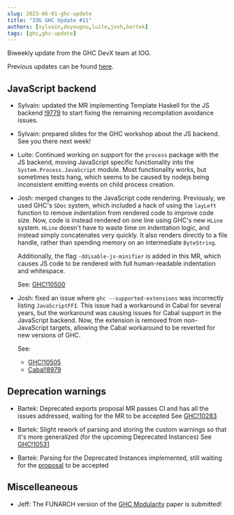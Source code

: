 ```yaml
---
slug: 2023-06-01-ghc-update
title: "IOG GHC Update #11"
authors: [sylvain,doyougnu,luite,josh,bartek]
tags: [ghc,ghc-update]
---
```


Biweekly update from the GHC DevX team at IOG.

<!-- truncate  -->

Previous updates can be found [here](https://engineering.iog.io/tags/ghc-update).

## JavaScript backend

- Sylvain: updated the MR implementing Template Haskell for the JS backend
  [!9779](https://gitlab.haskell.org/ghc/ghc/-/merge_requests/9779) to start
  fixing the remaining recompilation avoidance issues.

- Sylvain: prepared slides for the GHC workshop about the JS backend. See you
  there next week!

- Luite: Continued working on support for the `process` package with the JS backend,
  moving JavaScript specific functionality into the `System.Process.JavaScript` module.
  Most functionality works, but sometimes tests hang, which seems to be caused by
  nodejs being inconsistent emitting events on child process creation.
  
- Josh: merged changes to the JavaScript code rendering. Previously, we used GHC's `SDoc`
  system, which included a hack of using the `layLeft` function to remove indentation
  from rendered code to improve code size. Now, code is instead rendered on one
  line using GHC's new `HLine` system. `HLine` doesn't have to waste time on indentation
  logic, and instead simply concatenates very quickly. It also renders directly to a file
  handle, rather than spending memory on an intermediate `ByteString`.
  
  Additionally, the flag `-ddisable-js-minifier` is added in this MR, which causes JS
  code to be rendered with full human-readable indentation and whitespace.
  
  See: [GHC!10500](https://gitlab.haskell.org/ghc/ghc/-/merge_requests/10500)
  
- Josh: fixed an issue where `ghc --supported-extensions` was incorrectly listing
  `JavaScriptFFI`. This issue had a workaround in Cabal for several years, but the workaround
  was causing issues for Cabal support in the JavaScript backend. Now, the extension is removed
  from non-JavaScript targets, allowing the Cabal workaround to be reverted for new versions
  of GHC.
  
  See:
  - [GHC!10505](https://gitlab.haskell.org/ghc/ghc/-/merge_requests/10505)
  - [Cabal!8979](https://github.com/haskell/cabal/pull/8979)  

## Deprecation warnings

- Bartek: Deprecated exports proposal MR passes CI and has all the issues addressed, waiting for the MR to be accepted
See [GHC!10283](https://gitlab.haskell.org/ghc/ghc/-/merge_requests/10283)

- Bartek: Slight rework of parsing and storing the custom warnings so that it's more generalized (for the upcoming Deprecated Instances)
See [GHC!10531](https://gitlab.haskell.org/ghc/ghc/-/merge_requests/10531)

- Bartek: Parsing for the Deprecated Instances implemented, still waiting for the [proposal](https://github.com/ghc-proposals/ghc-proposals/pull/575) to be accepted

## Miscelleaneous
- Jeff: The FUNARCH version of the [GHC Modularity](https://hsyl20.fr/home/files/papers/2022-ghc-modularity.pdf) paper is submitted!

